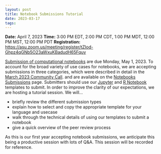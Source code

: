 ```yaml
---
layout: post
title: Notebook Submissions Tutorial
date: 2023-03-17
tags:
---
```


**Date:** April 7, 2023 
**Time:** 3:00 PM EDT, 2:00 PM CDT, 1:00 PM MDT, 12:00 PM MST, 12:00 PM PDT
**Registration:** https://asu.zoom.us/meeting/register/tZIod-Ghpz4qGNb5O23aWxuKBadudH65Fquy

[Submission of computational notebooks](https://us-rse.org/usrse23/submissions/notebooks/) are due 
Monday, May 1, 2023. To account for the broad variety of use cases for notebooks, we are accepting 
submissions in three categories, which were described in detail in the [March 2023 Community Call](https://youtu.be/Z4QXKDIDu6k). 
and are available on the [Notebooks Submissions](https://us-rse.org/usrse23/submissions/notebooks/) page. 
Submitters should use our [Jupyter](https://github.com/USRSE/jupyter-notebook-templates) and 
[R Notebook](https://github.com/USRSE/R-notebook-templates) templates to submit. In order to 
improve the clarity of our expectations, we are hosting a tutorial session. We will...

- briefly review the different submission types
- explain how to select and copy the appropriate template for your language and usecase
- walk through the technical details of using our templates to submit a notebook
- give a quick overview of the peer review process

As this is our first year accepting notebook submissions, we anticipate this being a productive 
session with lots of Q&A. This session will be recorded for reference.
